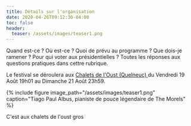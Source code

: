 ```yaml
---
title: Détails sur l'organisation
date: 2020-04-26T09:12:30-04:00
toc: false
header:
  teaser: /assets/images/teaser1.png
---
```

<p>Quand est-ce ? Où est-ce ? Quoi de prévu au programme ? Que dois-je ramener ? Pour qui voter aux présidentielles ? Toutes les réponses aux questions pratiques dans cettre rubrique.</p>
<p>
Le festival se déroulera aux <a href="https://quelneuc-aventures-forest.fr/les-chalets-de-loust/" target="chalets">Chalets de l'Oust (Quelneuc) </a> du Vendredi 19 Août 19h01 au Dimanche 21 Août 23h59.
</p>
{% include figure image_path="/assets/images/teaser1.png" caption="Tiago Paul Albus, pianiste de pouce légendaire de The Morels" %}

<p>
C'est aux chalets de l'oust gros
</ul>